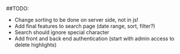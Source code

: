 ##TODO:
- Change sorting to be done on server side, not in js!
- Add final features to search page (date range, sort, filter?)
- Search should ignore special character
- Add front and back end authentication (start with admin access to delete highlights)

